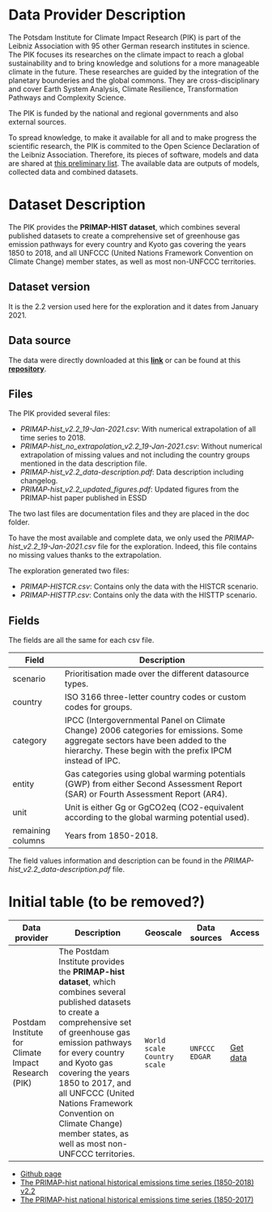 # Data Provider Description

The Potsdam Institute for Climate Impact Research (PIK) is part of the Leibniz Association with 95 other German research institutes in science. The PIK focuses its researches on the climate impact to reach a global sustainability and to bring knowledge and solutions for a more manageable climate in the future. These researches are guided by the integration of the planetary bounderies and the global commons. They are cross-disciplinary and cover Earth System Analysis, Climate Resilience, Transformation Pathways and Complexity Science.

The PIK is funded by the national and regional governments and also external sources.

To spread knowledge, to make it available for all and to make progress the scientific research, the PIK is commited to the Open Science Declaration of the Leibniz Association. Therefore, its pieces of software, models and data are shared at [this preliminary list](http://www.pik-potsdam.de///~hellmann/all-types/). The available data are outputs of models, collected data and combined datasets.

# Dataset Description

The PIK provides the **PRIMAP-HIST dataset**, which combines several published datasets to create a comprehensive set of greenhouse gas emission pathways for every country and Kyoto gas covering the years 1850 to 2018, and all UNFCCC (United Nations Framework Convention on Climate Change) member states, as well as most non-UNFCCC territories.

## Dataset version

It is the 2.2 version used here for the exploration and it dates from January 2021.

## Data source

The data were directly downloaded at this **[link](https://zenodo.org/record/4479172)** or can be found at this **[repository](https://github.com/JGuetschow/PRIMAP-hist)**.

## Files

The PIK provided several files:
- *PRIMAP-hist_v2.2_19-Jan-2021.csv*: With numerical extrapolation of all time series to 2018.
- *PRIMAP-hist_no_extrapolation_v2.2_19-Jan-2021.csv*: Without numerical extrapolation of missing values and not including the country groups mentioned in the data description file.
- *PRIMAP-hist_v2.2_data-description.pdf*: Data description including changelog.
- *PRIMAP-hist_v2.2_updated_figures.pdf*: Updated figures from the PRIMAP-hist paper published in ESSD

The two last files are documentation files and they are placed in the doc folder.

To have the most available and complete data, we only used the *PRIMAP-hist_v2.2_19-Jan-2021.csv* file for the exploration. Indeed, this file contains no missing values thanks to the extrapolation.

The exploration generated two files:
- *PRIMAP-HISTCR.csv*: Contains only the data with the HISTCR scenario.
- *PRIMAP-HISTTP.csv*: Contains only the data with the HISTTP scenario.

## Fields

The fields are all the same for each csv file.

| Field | Description |
| ---- | ------------------- |
| scenario | Prioritisation made over the different datasource types. |
| country | ISO 3166 three-letter country codes or custom codes for groups. |
| category | IPCC (Intergovernmental Panel on Climate Change) 2006 categories for emissions. Some aggregate sectors have been added to the hierarchy. These begin with the prefix IPCM instead of IPC. |
| entity | Gas categories using global warming potentials (GWP) from either Second Assessment Report (SAR) or Fourth Assessment Report (AR4). |
| unit | Unit is either Gg or GgCO2eq (CO2-equivalent according to the global warming potential used). |
| remaining columns | Years from 1850-2018. |

The field values information and description can be found in the *PRIMAP-hist_v2.2_data-description.pdf* file.


# Initial table (to be removed?)

Data provider | Description | Geoscale | Data sources | Access |
---|---------|---|---| ---| 
Postdam Institute for Climate Impact Research (PIK) | The Postdam Institute provides the **PRIMAP-hist dataset**, which combines several published datasets to create a comprehensive set of greenhouse gas emission pathways for every country and Kyoto gas covering the years 1850 to 2017, and all UNFCCC (United Nations Framework Convention on Climate Change) member states, as well as most non-UNFCCC territories.| `World scale` <br /> `Country scale`| `UNFCCC` `EDGAR`  |[Get data](https://github.com/JGuetschow/PRIMAP-hist) |

- [Github page](https://github.com/JGuetschow/PRIMAP-hist)
- [The PRIMAP-hist national historical emissions time series (1850-2018) v2.2](https://zenodo.org/record/4479172#.YHHWfugzZPY)
- [The PRIMAP-hist national historical emissions time series (1850-2017)](https://dataservices.gfz-potsdam.de/pik/showshort.php?id=escidoc:4736895)

